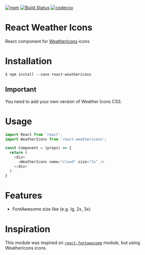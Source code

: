 [![npm](https://img.shields.io/npm/v/react-weathericons.svg)](https://www.npmjs.com/package/react-weathericons)
[![Build Status](https://travis-ci.org/lucaskatayama/react-weathericons.svg?branch=master)](https://travis-ci.org/lucaskatayama/react-weathericons)
[![codecov](https://codecov.io/gh/lucaskatayama/react-weathericons/branch/master/graph/badge.svg)](https://codecov.io/gh/lucaskatayama/react-weathericons)

# React Weather Icons

React component for [WeatherIcons](http://weathericons.io/) icons

# Installation

```
$ npm install --save react-weathericons
```

## Important
 You need to add your own version of Weather Icons CSS.

# Usage

```javascript
import React from 'react';
import WeatherIcons from 'react-weathericons';

const Component = (props) => {
  return (
    <div>
      <WeatherIcons name="cloud" size="2x" />
    </div>
  )
}
```

# Features

- FontAwesome size like (e.g. lg, 2x, 3x)


# Inspiration
This module was inspired on [`react-fontawesome`](https://github.com/danawoodman/react-fontawesome) module, but using WeatherIcons icons.
